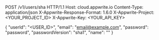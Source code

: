 POST /v1/users/sha HTTP/1.1
Host: cloud.appwrite.io
Content-Type: application/json
X-Appwrite-Response-Format: 1.6.0
X-Appwrite-Project: <YOUR_PROJECT_ID>
X-Appwrite-Key: <YOUR_API_KEY>

{
  "userId": "<USER_ID>",
  "email": "email@example.com",
  "password": "password",
  "passwordVersion": "sha1",
  "name": "<NAME>"
}
